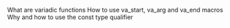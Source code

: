 What are variadic functions How to use va_start, va_arg and va_end macros Why and how to use the const type qualifier
